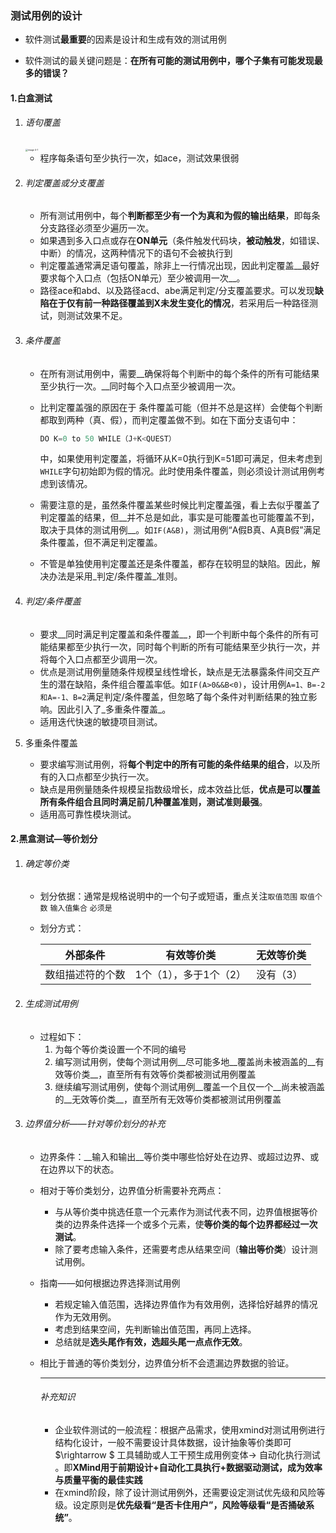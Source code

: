 ### 测试用例的设计

- 软件测试**最重要**的因素是设计和生成有效的测试用例

- 软件测试的最关键问题是：__在所有可能的测试用例中，哪个子集有可能发现最多的错误？__

#### 1.白盒测试

  1. ###### 语句覆盖

     <img src="C:\Users\hp\Documents\WeChat Files\wxid_t5y8hrcb8f3522\FileStorage\Temp\d60a399b5ffedde35d64c7833c51faf.jpg" alt="image 4-1" style="zoom: 25%;" />

     - 程序每条语句至少执行一次，如ace，测试效果很弱

2. ###### 判定覆盖或分支覆盖

   - 所有测试用例中，每个**判断都至少有一个为真和为假的输出结果**，即每条分支路径必须至少遍历一次。
   - 如果遇到多入口点或存在**ON单元**（条件触发代码块，__被动触发__，如错误、中断）的情况，这两种情况下的语句不会被执行到
   - 判定覆盖通常满足语句覆盖，除非上一行情况出现，因此判定覆盖__最好要求每个入口点（包括ON单元）至少被调用一次__。
   - 路径ace和abd、以及路径acd、abe满足判定/分支覆盖要求。可以发现**缺陷在于仅有前一种路径覆盖到X未发生变化的情况**，若采用后一种路径测试，则测试效果不足。

3. ###### 条件覆盖

   - 在所有测试用例中，需要__确保将每个判断中的每个条件的所有可能结果至少执行一次。__同时每个入口点至少被调用一次。

   - 比判定覆盖强的原因在于 条件覆盖可能（但并不总是这样）会使每个判断都取到两种（真、假），而判定覆盖做不到。如在下面分支语句中：

     ```C
     DO K=0 to 50 WHILE（J+K<QUEST）
     ```

     中，如果使用判定覆盖，将循环从K=0执行到K=51即可满足，但未考虑到`WHILE`字句初始即为假的情况。此时使用条件覆盖，则必须设计测试用例考虑到该情况。

   - 需要注意的是，虽然条件覆盖某些时候比判定覆盖强，看上去似乎覆盖了判定覆盖的结果，但__并不总是如此，事实是可能覆盖也可能覆盖不到，取决于具体的测试用例__。如`IF(A&B)`，测试用例“A假B真、A真B假”满足条件覆盖，但不满足判定覆盖。

   - 不管是单独使用判定覆盖还是条件覆盖，都存在较明显的缺陷。因此，解决办法是采用_判定/条件覆盖_准则。

4. ###### 判定/条件覆盖

   - 要求__同时满足判定覆盖和条件覆盖__，即一个判断中每个条件的所有可能结果都至少执行一次，同时每个判断的所有可能结果至少执行一次，并将每个入口点都至少调用一次。
   - 优点是测试用例量随条件规模呈线性增长，缺点是无法暴露条件间交互产生的潜在缺陷，条件组合覆盖率低。如`IF(A>0&&B<0)`，设计用例`A=1、B=-2和A=-1、B=2`满足判定/条件覆盖，但忽略了每个条件对判断结果的独立影响。因此引入了_多重条件覆盖_。
   - 适用迭代快速的敏捷项目测试。

5. 多重条件覆盖

   - 要求编写测试用例，将**每个判定中的所有可能的条件结果的组合**，以及所有的入口点都至少执行一次。
   - 缺点是用例量随条件规模呈指数级增长，成本效益比低，**优点是可以覆盖所有条件组合且同时满足前几种覆盖准则，测试准则最强**。
   - 适用高可靠性模块测试。

#### 2.黑盒测试—等价划分

1. ###### 确定等价类

   - 划分依据：通常是规格说明中的一个句子或短语，重点关注`取值范围` `取值个数` `输入值集合` `必须是`

   - 划分方式：

     | 外部条件         | 有效等价类             | 无效等价类 |
     | ---------------- | ---------------------- | ---------- |
     | 数组描述符的个数 | 1个（1），多于1个（2） | 没有（3）  |

2. ###### 生成测试用例

   - 过程如下：
     1. 为每个等价类设置一个不同的编号
     2.  编写测试用例，使每个测试用例__尽可能多地__覆盖尚未被涵盖的__有效等价类__，直至所有有效等价类都被测试用例覆盖
     3. 继续编写测试用例，使每个测试用例__覆盖一个且仅一个__尚未被涵盖的__无效等价类__，直至所有无效等价类都被测试用例覆盖

3. ###### 边界值分析——针对等价划分的补充

   - 边界条件：__输入和输出__等价类中哪些恰好处在边界、或超过边界、或在边界以下的状态。
   
   - 相对于等价类划分，边界值分析需要补充两点：
     - 与从等价类中挑选任意一个元素作为测试代表不同，边界值根据等价类的边界条件选择一个或多个元素，使**等价类的每个边界都经过一次测试**。
     - 除了要考虑输入条件，还需要考虑从结果空间（**输出等价类**）设计测试用例。
     
   - 指南——如何根据边界选择测试用例
     - 若规定输入值范围，选择边界值作为有效用例，选择恰好越界的情况作为无效用例。
     - 考虑到结果空间，先判断输出值范围，再同上选择。
     - 总结就是**选头尾作有效，选超头尾一点点作无效**。
     
   - 相比于普通的等价类划分，边界值分析不会遗漏边界数据的验证。
   
     ------
   
     ###### 补充知识
   
     - 企业软件测试的一般流程：根据产品需求，使用xmind对测试用例进行结构化设计，一般不需要设计具体数据，设计抽象等价类即可 $\rightarrow $ 工具辅助或人工干预生成用例变体$\rightarrow$ 自动化执行测试 。即**XMind用于前期设计+自动化工具执行+数据驱动测试，成为效率与质量平衡的最佳实践**
     - 在xmind阶段，除了设计测试用例外，还需要设定测试优先级和风险等级。设定原则是**优先级看“是否卡住用户”，风险等级看“是否捅破系统”**。
   
     